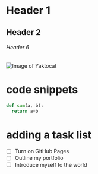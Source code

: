 # Header 1
## Header 2
###### Header 6

![Image of Yaktocat](https://octodex.github.com/images/yaktocat.png)

# code snippets
``` python
def sum(a, b):
  return a+b
```

# adding a task list
- [ ] Turn on GitHub Pages
- [ ] Outline my portfolio
- [ ] Introduce myself to the world

